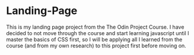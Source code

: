# Landing-Page
This is my landing page project from the The Odin Project Course.
I have decided to not move through the course and start learning javascript until I master the basics of CSS first, so I will be applying all I learned from the course (and from my own research) to this project first before moving on.